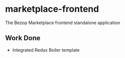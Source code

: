 # marketplace-frontend
The Bezop Marketplace frontend standalone application

## Work Done
- Integrated Redux Boiler template
